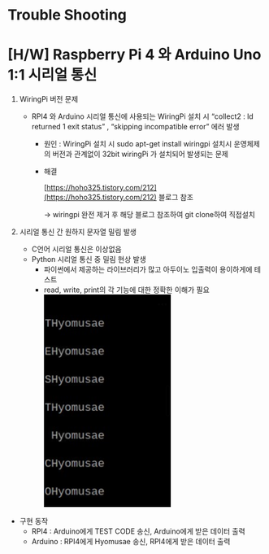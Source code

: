# Trouble Shooting

# [H/W] Raspberry Pi 4 와 Arduino Uno 1:1 시리얼 통신

1. WiringPi 버전 문제
    - RPI4 와 Arduino 시리얼 통신에 사용되는 WiringPi 설치 시 “collect2 : ld returned 1 exit status” , “skipping incompatible error” 에러 발생
        - 원인 : WiringPi 설치 시 sudo apt-get install wiringpi 설치시 운영체제의 버전과 관계없이 32bit wiringPi 가 설치되어 발생되는 문제
        - 해결
            
            [https://hoho325.tistory.com/212](https://hoho325.tistory.com/212) 블로그 참조
            
            → wiringpi 완전 제거 후 해당 블로그 참조하여 git clone하여 직접설치
            
2. 시리얼 통신 간 원하지 문자열 밀림 발생
    - C언어 시리얼 통신은 이상없음
    - Python 시리얼 통신 중 밀림 현상 발생 
        - 파이썬에서 제공하는 라이브러리가 많고 아두이노 입출력이 용이하게에 테스트
        - read, write, print의 각 기능에 대한 정확한 이해가 필요
        ![image.png](./image.png)

- 구현 동작
    - RPI4 : Arduino에게 TEST CODE 송신, Arduino에게 받은 데이터 출력
    - Arduino : RPI4에게 Hyomusae 송신, RPI4에게 받은 데이터 출력
